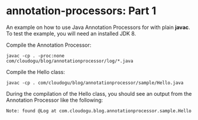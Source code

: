 # annotation-processors: Part 1

An example on how to use Java Annotation Processors for with plain **javac**. To test the example, you will need an installed JDK 8.

Compile the Annotation Processor:

```
javac -cp . -proc:none com/cloudogu/blog/annotationprocessor/log/*.java
```

Compile the Hello class:

```
javac -cp . com/cloudogu/blog/annotationprocessor/sample/Hello.java
```

During the compilation of the Hello class, you should see an output from the Annotation Processor like the following:

```
Note: found @Log at com.cloudogu.blog.annotationprocessor.sample.Hello
```
